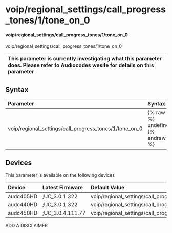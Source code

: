 ﻿---
description: voip/regional_settings/call_progress_tones/1/tone_on_0
search: false
---

# voip/regional_settings/call_progress_tones/1/tone_on_0

#### voip/regional_settings/call_progress_tones/1/tone_on_0

voip/regional_settings/call_progress_tones/1/tone_on_0


| This parameter is currently investigating what this parameter does. Please refer to Audiocodes wesite for details on this parameter | 
| :--- |

## Syntax
| Parameter | Syntax |
| :--- | :--- |
|voip/regional_settings/call_progress_tones/1/tone_on_0 | {% raw %} undefined {% endraw %}|

## Devices
This parameter is available on the following devices

| Device | Latest Firmware | Default Value |
|:---|:---|:---|
| audc405HD | ;UC_3.0.1.322 | voip/regional_settings/call_progress_tones/1/tone_on_0=200 
| audc440HD | ;UC_3.0.1.322 | voip/regional_settings/call_progress_tones/1/tone_on_0=200 
| audc450HD | ;UC_3.0.4.111.77 | voip/regional_settings/call_progress_tones/1/tone_on_0=200 

ADD A DISCLAIMER
